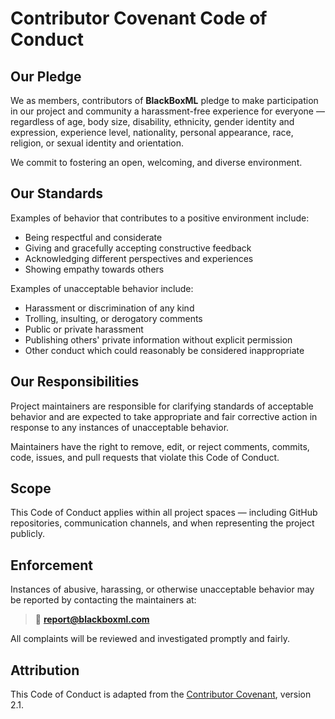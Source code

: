 # Contributor Covenant Code of Conduct

## Our Pledge

We as members, contributors of **BlackBoxML** pledge to make participation in our project and community a harassment-free experience for everyone — regardless of age, body size, disability, ethnicity, gender identity and expression, experience level, nationality, personal appearance, race, religion, or sexual identity and orientation.

We commit to fostering an open, welcoming, and diverse environment.

## Our Standards

Examples of behavior that contributes to a positive environment include:
- Being respectful and considerate
- Giving and gracefully accepting constructive feedback
- Acknowledging different perspectives and experiences
- Showing empathy towards others

Examples of unacceptable behavior include:
- Harassment or discrimination of any kind
- Trolling, insulting, or derogatory comments
- Public or private harassment
- Publishing others' private information without explicit permission
- Other conduct which could reasonably be considered inappropriate

## Our Responsibilities

Project maintainers are responsible for clarifying standards of acceptable behavior and are expected to take appropriate and fair corrective action in response to any instances of unacceptable behavior.

Maintainers have the right to remove, edit, or reject comments, commits, code, issues, and pull requests that violate this Code of Conduct.

## Scope

This Code of Conduct applies within all project spaces — including GitHub repositories, communication channels, and when representing the project publicly.

## Enforcement

Instances of abusive, harassing, or otherwise unacceptable behavior may be reported by contacting the maintainers at:
> 📧 **report@blackboxml.com**

All complaints will be reviewed and investigated promptly and fairly.

## Attribution

This Code of Conduct is adapted from the [Contributor Covenant](https://www.contributor-covenant.org), version 2.1.